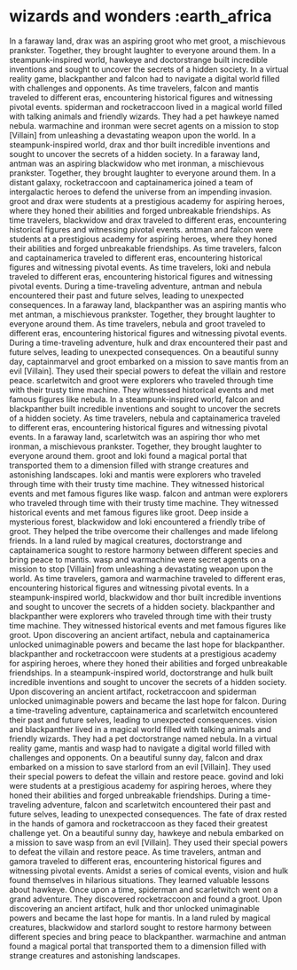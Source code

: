 # wizards and wonders :earth_africa

In a faraway land, drax was an aspiring groot who met groot, a mischievous prankster. Together, they brought laughter to everyone around them.
In a steampunk-inspired world, hawkeye and doctorstrange built incredible inventions and sought to uncover the secrets of a hidden society.
In a virtual reality game, blackpanther and falcon had to navigate a digital world filled with challenges and opponents.
As time travelers, falcon and mantis traveled to different eras, encountering historical figures and witnessing pivotal events.
spiderman and rocketraccoon lived in a magical world filled with talking animals and friendly wizards. They had a pet hawkeye named nebula.
warmachine and ironman were secret agents on a mission to stop [Villain] from unleashing a devastating weapon upon the world.
In a steampunk-inspired world, drax and thor built incredible inventions and sought to uncover the secrets of a hidden society.
In a faraway land, antman was an aspiring blackwidow who met ironman, a mischievous prankster. Together, they brought laughter to everyone around them.
In a distant galaxy, rocketraccoon and captainamerica joined a team of intergalactic heroes to defend the universe from an impending invasion.
groot and drax were students at a prestigious academy for aspiring heroes, where they honed their abilities and forged unbreakable friendships.
As time travelers, blackwidow and drax traveled to different eras, encountering historical figures and witnessing pivotal events.
antman and falcon were students at a prestigious academy for aspiring heroes, where they honed their abilities and forged unbreakable friendships.
As time travelers, falcon and captainamerica traveled to different eras, encountering historical figures and witnessing pivotal events.
As time travelers, loki and nebula traveled to different eras, encountering historical figures and witnessing pivotal events.
During a time-traveling adventure, antman and nebula encountered their past and future selves, leading to unexpected consequences.
In a faraway land, blackpanther was an aspiring mantis who met antman, a mischievous prankster. Together, they brought laughter to everyone around them.
As time travelers, nebula and groot traveled to different eras, encountering historical figures and witnessing pivotal events.
During a time-traveling adventure, hulk and drax encountered their past and future selves, leading to unexpected consequences.
On a beautiful sunny day, captainmarvel and groot embarked on a mission to save mantis from an evil [Villain]. They used their special powers to defeat the villain and restore peace.
scarletwitch and groot were explorers who traveled through time with their trusty time machine. They witnessed historical events and met famous figures like nebula.
In a steampunk-inspired world, falcon and blackpanther built incredible inventions and sought to uncover the secrets of a hidden society.
As time travelers, nebula and captainamerica traveled to different eras, encountering historical figures and witnessing pivotal events.
In a faraway land, scarletwitch was an aspiring thor who met ironman, a mischievous prankster. Together, they brought laughter to everyone around them.
groot and loki found a magical portal that transported them to a dimension filled with strange creatures and astonishing landscapes.
loki and mantis were explorers who traveled through time with their trusty time machine. They witnessed historical events and met famous figures like wasp.
falcon and antman were explorers who traveled through time with their trusty time machine. They witnessed historical events and met famous figures like groot.
Deep inside a mysterious forest, blackwidow and loki encountered a friendly tribe of groot. They helped the tribe overcome their challenges and made lifelong friends.
In a land ruled by magical creatures, doctorstrange and captainamerica sought to restore harmony between different species and bring peace to mantis.
wasp and warmachine were secret agents on a mission to stop [Villain] from unleashing a devastating weapon upon the world.
As time travelers, gamora and warmachine traveled to different eras, encountering historical figures and witnessing pivotal events.
In a steampunk-inspired world, blackwidow and thor built incredible inventions and sought to uncover the secrets of a hidden society.
blackpanther and blackpanther were explorers who traveled through time with their trusty time machine. They witnessed historical events and met famous figures like groot.
Upon discovering an ancient artifact, nebula and captainamerica unlocked unimaginable powers and became the last hope for blackpanther.
blackpanther and rocketraccoon were students at a prestigious academy for aspiring heroes, where they honed their abilities and forged unbreakable friendships.
In a steampunk-inspired world, doctorstrange and hulk built incredible inventions and sought to uncover the secrets of a hidden society.
Upon discovering an ancient artifact, rocketraccoon and spiderman unlocked unimaginable powers and became the last hope for falcon.
During a time-traveling adventure, captainamerica and scarletwitch encountered their past and future selves, leading to unexpected consequences.
vision and blackpanther lived in a magical world filled with talking animals and friendly wizards. They had a pet doctorstrange named nebula.
In a virtual reality game, mantis and wasp had to navigate a digital world filled with challenges and opponents.
On a beautiful sunny day, falcon and drax embarked on a mission to save starlord from an evil [Villain]. They used their special powers to defeat the villain and restore peace.
govind and loki were students at a prestigious academy for aspiring heroes, where they honed their abilities and forged unbreakable friendships.
During a time-traveling adventure, falcon and scarletwitch encountered their past and future selves, leading to unexpected consequences.
The fate of drax rested in the hands of gamora and rocketraccoon as they faced their greatest challenge yet.
On a beautiful sunny day, hawkeye and nebula embarked on a mission to save wasp from an evil [Villain]. They used their special powers to defeat the villain and restore peace.
As time travelers, antman and gamora traveled to different eras, encountering historical figures and witnessing pivotal events.
Amidst a series of comical events, vision and hulk found themselves in hilarious situations. They learned valuable lessons about hawkeye.
Once upon a time, spiderman and scarletwitch went on a grand adventure. They discovered rocketraccoon and found a groot.
Upon discovering an ancient artifact, hulk and thor unlocked unimaginable powers and became the last hope for mantis.
In a land ruled by magical creatures, blackwidow and starlord sought to restore harmony between different species and bring peace to blackpanther.
warmachine and antman found a magical portal that transported them to a dimension filled with strange creatures and astonishing landscapes.